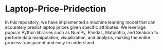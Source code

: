 # Laptop-Price-Pridection
In this repository, we have implemented a machine learning model that can accurately predict laptop prices given specific attributes. We leverage popular Python libraries such as NumPy, Pandas, Matplotlib, and Seaborn to perform data manipulation, visualization, and analysis, making the entire process transparent and easy to understand.
